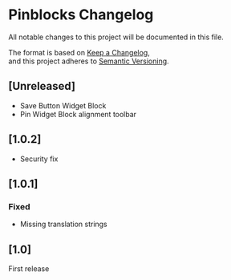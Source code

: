 # Pinblocks Changelog
All notable changes to this project will be documented in this file.

The format is based on [Keep a Changelog](https://keepachangelog.com/en/1.0.0/),  
and this project adheres to [Semantic Versioning](https://semver.org/spec/v2.0.0.html).

## [Unreleased]
- Save Button Widget Block
- Pin Widget Block alignment toolbar

## [1.0.2]

* Security fix

## [1.0.1]

### Fixed

* Missing translation strings

## [1.0]
First release

